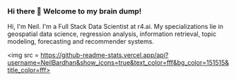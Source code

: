 ### Hi there 👋 Welcome to my brain dump!

<!--
**NeilBardhan/NeilBardhan** is a ✨ _special_ ✨ repository because its `README.md` (this file) appears on your GitHub profile.

Here are some ideas to get you started:

- 🔭 I’m currently working on ...
- 🌱 I’m currently learning ...
- 👯 I’m looking to collaborate on ...
- 🤔 I’m looking for help with ...
- 💬 Ask me about ...
- 📫 How to reach me: ...
- 😄 Pronouns: ...
- ⚡ Fun fact: ...
-->
Hi, I'm Neil. I'm a Full Stack Data Scientist at r4.ai. My specializations lie in geospatial data science, regression analysis, information retrieval, topic modeling, forecasting and recommender systems.

<img src = https://github-readme-stats.vercel.app/api?username=NeilBardhan&show_icons=true&text_color=fff&bg_color=151515&title_color=fff>
